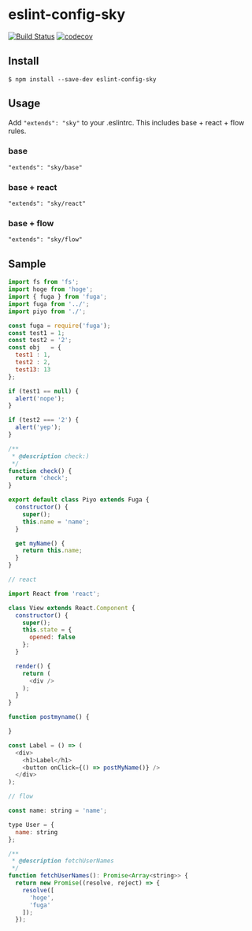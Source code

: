 # eslint-config-sky

[![Build Status](https://travis-ci.org/lint-config/eslint-config-sky.svg?branch=master)](https://travis-ci.org/lint-config/eslint-config-sky)
[![codecov](https://codecov.io/gh/lint-config/eslint-config-sky/branch/master/graph/badge.svg)](https://codecov.io/gh/lint-config/eslint-config-sky)

## Install
```
$ npm install --save-dev eslint-config-sky
```

## Usage
Add `"extends": "sky"` to your .eslintrc.
This includes base + react + flow rules.

### base
`"extends": "sky/base"`

### base + react
`"extends": "sky/react"`

### base + flow
`"extends": "sky/flow"`

## Sample

```javascript
import fs from 'fs';
import hoge from 'hoge';
import { fuga } from 'fuga';
import fuga from '../';
import piyo from './';

const fuga = require('fuga');
const test1 = 1;
const test2 = '2';
const obj   = {
  test1 : 1,
  test2 : 2,
  test13: 13
};

if (test1 == null) {
  alert('nope');
}

if (test2 === '2') {
  alert('yep');
}

/**
 * @description check:)
 */
function check() {
  return 'check';
}

export default class Piyo extends Fuga {
  constructor() {
    super();
    this.name = 'name';
  }

  get myName() {
    return this.name;
  }
}
```

```javascript
// react

import React from 'react';

class View extends React.Component {
  constructor() {
    super();
    this.state = {
      opened: false
    };
  }

  render() {
    return (
      <div />
    );
  }
}

function postmyname() {

}

const Label = () => (
  <div>
    <h1>Label</h1>
    <button onClick={() => postMyName()} />
  </div>
);
```

```javascript
// flow

const name: string = 'name';

type User = {
  name: string
};

/**
 * @description fetchUserNames
 */
function fetchUserNames(): Promise<Array<string>> {
  return new Promise((resolve, reject) => {
    resolve([
      'hoge',
      'fuga'
    ]);
  });
```
